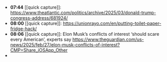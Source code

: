 - **07:44** [[quick capture]]:  https://www.theatlantic.com/politics/archive/2025/03/donald-trump-congress-address/681924/
- **08:00** [[quick capture]]:  https://unionrayo.com/en/putting-toilet-paper-fridge-hack/
- **08:06** [[quick capture]]: Elon Musk’s conflicts of interest ‘should scare every American’, experts say https://www.theguardian.com/us-news/2025/feb/27/elon-musk-conflicts-of-interest?CMP=Share_iOSApp_Other
-